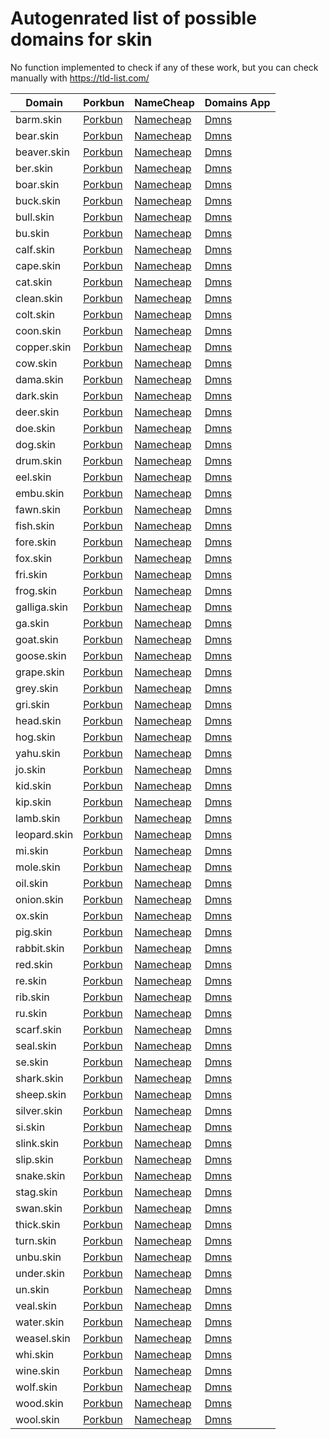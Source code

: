 # Autogenrated list of possible domains for skin

No function implemented to check if any of these work, but you can check manually with https://tld-list.com/

| Domain | Porkbun | NameCheap | Domains App |
|---|---|---|---|
| barm.skin | [Porkbun](https://porkbun.com/checkout/search?prb=e814663da1&tlds=&idnLanguage=&search=search&q=barm.skin) | [Namecheap](https://www.namecheap.com/domains/registration/results/?domain=barm.skin) | [Dmns](https://dmns.app/domains?q=barm.skin) |
| bear.skin | [Porkbun](https://porkbun.com/checkout/search?prb=e814663da1&tlds=&idnLanguage=&search=search&q=bear.skin) | [Namecheap](https://www.namecheap.com/domains/registration/results/?domain=bear.skin) | [Dmns](https://dmns.app/domains?q=bear.skin) |
| beaver.skin | [Porkbun](https://porkbun.com/checkout/search?prb=e814663da1&tlds=&idnLanguage=&search=search&q=beaver.skin) | [Namecheap](https://www.namecheap.com/domains/registration/results/?domain=beaver.skin) | [Dmns](https://dmns.app/domains?q=beaver.skin) |
| ber.skin | [Porkbun](https://porkbun.com/checkout/search?prb=e814663da1&tlds=&idnLanguage=&search=search&q=ber.skin) | [Namecheap](https://www.namecheap.com/domains/registration/results/?domain=ber.skin) | [Dmns](https://dmns.app/domains?q=ber.skin) |
| boar.skin | [Porkbun](https://porkbun.com/checkout/search?prb=e814663da1&tlds=&idnLanguage=&search=search&q=boar.skin) | [Namecheap](https://www.namecheap.com/domains/registration/results/?domain=boar.skin) | [Dmns](https://dmns.app/domains?q=boar.skin) |
| buck.skin | [Porkbun](https://porkbun.com/checkout/search?prb=e814663da1&tlds=&idnLanguage=&search=search&q=buck.skin) | [Namecheap](https://www.namecheap.com/domains/registration/results/?domain=buck.skin) | [Dmns](https://dmns.app/domains?q=buck.skin) |
| bull.skin | [Porkbun](https://porkbun.com/checkout/search?prb=e814663da1&tlds=&idnLanguage=&search=search&q=bull.skin) | [Namecheap](https://www.namecheap.com/domains/registration/results/?domain=bull.skin) | [Dmns](https://dmns.app/domains?q=bull.skin) |
| bu.skin | [Porkbun](https://porkbun.com/checkout/search?prb=e814663da1&tlds=&idnLanguage=&search=search&q=bu.skin) | [Namecheap](https://www.namecheap.com/domains/registration/results/?domain=bu.skin) | [Dmns](https://dmns.app/domains?q=bu.skin) |
| calf.skin | [Porkbun](https://porkbun.com/checkout/search?prb=e814663da1&tlds=&idnLanguage=&search=search&q=calf.skin) | [Namecheap](https://www.namecheap.com/domains/registration/results/?domain=calf.skin) | [Dmns](https://dmns.app/domains?q=calf.skin) |
| cape.skin | [Porkbun](https://porkbun.com/checkout/search?prb=e814663da1&tlds=&idnLanguage=&search=search&q=cape.skin) | [Namecheap](https://www.namecheap.com/domains/registration/results/?domain=cape.skin) | [Dmns](https://dmns.app/domains?q=cape.skin) |
| cat.skin | [Porkbun](https://porkbun.com/checkout/search?prb=e814663da1&tlds=&idnLanguage=&search=search&q=cat.skin) | [Namecheap](https://www.namecheap.com/domains/registration/results/?domain=cat.skin) | [Dmns](https://dmns.app/domains?q=cat.skin) |
| clean.skin | [Porkbun](https://porkbun.com/checkout/search?prb=e814663da1&tlds=&idnLanguage=&search=search&q=clean.skin) | [Namecheap](https://www.namecheap.com/domains/registration/results/?domain=clean.skin) | [Dmns](https://dmns.app/domains?q=clean.skin) |
| colt.skin | [Porkbun](https://porkbun.com/checkout/search?prb=e814663da1&tlds=&idnLanguage=&search=search&q=colt.skin) | [Namecheap](https://www.namecheap.com/domains/registration/results/?domain=colt.skin) | [Dmns](https://dmns.app/domains?q=colt.skin) |
| coon.skin | [Porkbun](https://porkbun.com/checkout/search?prb=e814663da1&tlds=&idnLanguage=&search=search&q=coon.skin) | [Namecheap](https://www.namecheap.com/domains/registration/results/?domain=coon.skin) | [Dmns](https://dmns.app/domains?q=coon.skin) |
| copper.skin | [Porkbun](https://porkbun.com/checkout/search?prb=e814663da1&tlds=&idnLanguage=&search=search&q=copper.skin) | [Namecheap](https://www.namecheap.com/domains/registration/results/?domain=copper.skin) | [Dmns](https://dmns.app/domains?q=copper.skin) |
| cow.skin | [Porkbun](https://porkbun.com/checkout/search?prb=e814663da1&tlds=&idnLanguage=&search=search&q=cow.skin) | [Namecheap](https://www.namecheap.com/domains/registration/results/?domain=cow.skin) | [Dmns](https://dmns.app/domains?q=cow.skin) |
| dama.skin | [Porkbun](https://porkbun.com/checkout/search?prb=e814663da1&tlds=&idnLanguage=&search=search&q=dama.skin) | [Namecheap](https://www.namecheap.com/domains/registration/results/?domain=dama.skin) | [Dmns](https://dmns.app/domains?q=dama.skin) |
| dark.skin | [Porkbun](https://porkbun.com/checkout/search?prb=e814663da1&tlds=&idnLanguage=&search=search&q=dark.skin) | [Namecheap](https://www.namecheap.com/domains/registration/results/?domain=dark.skin) | [Dmns](https://dmns.app/domains?q=dark.skin) |
| deer.skin | [Porkbun](https://porkbun.com/checkout/search?prb=e814663da1&tlds=&idnLanguage=&search=search&q=deer.skin) | [Namecheap](https://www.namecheap.com/domains/registration/results/?domain=deer.skin) | [Dmns](https://dmns.app/domains?q=deer.skin) |
| doe.skin | [Porkbun](https://porkbun.com/checkout/search?prb=e814663da1&tlds=&idnLanguage=&search=search&q=doe.skin) | [Namecheap](https://www.namecheap.com/domains/registration/results/?domain=doe.skin) | [Dmns](https://dmns.app/domains?q=doe.skin) |
| dog.skin | [Porkbun](https://porkbun.com/checkout/search?prb=e814663da1&tlds=&idnLanguage=&search=search&q=dog.skin) | [Namecheap](https://www.namecheap.com/domains/registration/results/?domain=dog.skin) | [Dmns](https://dmns.app/domains?q=dog.skin) |
| drum.skin | [Porkbun](https://porkbun.com/checkout/search?prb=e814663da1&tlds=&idnLanguage=&search=search&q=drum.skin) | [Namecheap](https://www.namecheap.com/domains/registration/results/?domain=drum.skin) | [Dmns](https://dmns.app/domains?q=drum.skin) |
| eel.skin | [Porkbun](https://porkbun.com/checkout/search?prb=e814663da1&tlds=&idnLanguage=&search=search&q=eel.skin) | [Namecheap](https://www.namecheap.com/domains/registration/results/?domain=eel.skin) | [Dmns](https://dmns.app/domains?q=eel.skin) |
| embu.skin | [Porkbun](https://porkbun.com/checkout/search?prb=e814663da1&tlds=&idnLanguage=&search=search&q=embu.skin) | [Namecheap](https://www.namecheap.com/domains/registration/results/?domain=embu.skin) | [Dmns](https://dmns.app/domains?q=embu.skin) |
| fawn.skin | [Porkbun](https://porkbun.com/checkout/search?prb=e814663da1&tlds=&idnLanguage=&search=search&q=fawn.skin) | [Namecheap](https://www.namecheap.com/domains/registration/results/?domain=fawn.skin) | [Dmns](https://dmns.app/domains?q=fawn.skin) |
| fish.skin | [Porkbun](https://porkbun.com/checkout/search?prb=e814663da1&tlds=&idnLanguage=&search=search&q=fish.skin) | [Namecheap](https://www.namecheap.com/domains/registration/results/?domain=fish.skin) | [Dmns](https://dmns.app/domains?q=fish.skin) |
| fore.skin | [Porkbun](https://porkbun.com/checkout/search?prb=e814663da1&tlds=&idnLanguage=&search=search&q=fore.skin) | [Namecheap](https://www.namecheap.com/domains/registration/results/?domain=fore.skin) | [Dmns](https://dmns.app/domains?q=fore.skin) |
| fox.skin | [Porkbun](https://porkbun.com/checkout/search?prb=e814663da1&tlds=&idnLanguage=&search=search&q=fox.skin) | [Namecheap](https://www.namecheap.com/domains/registration/results/?domain=fox.skin) | [Dmns](https://dmns.app/domains?q=fox.skin) |
| fri.skin | [Porkbun](https://porkbun.com/checkout/search?prb=e814663da1&tlds=&idnLanguage=&search=search&q=fri.skin) | [Namecheap](https://www.namecheap.com/domains/registration/results/?domain=fri.skin) | [Dmns](https://dmns.app/domains?q=fri.skin) |
| frog.skin | [Porkbun](https://porkbun.com/checkout/search?prb=e814663da1&tlds=&idnLanguage=&search=search&q=frog.skin) | [Namecheap](https://www.namecheap.com/domains/registration/results/?domain=frog.skin) | [Dmns](https://dmns.app/domains?q=frog.skin) |
| galliga.skin | [Porkbun](https://porkbun.com/checkout/search?prb=e814663da1&tlds=&idnLanguage=&search=search&q=galliga.skin) | [Namecheap](https://www.namecheap.com/domains/registration/results/?domain=galliga.skin) | [Dmns](https://dmns.app/domains?q=galliga.skin) |
| ga.skin | [Porkbun](https://porkbun.com/checkout/search?prb=e814663da1&tlds=&idnLanguage=&search=search&q=ga.skin) | [Namecheap](https://www.namecheap.com/domains/registration/results/?domain=ga.skin) | [Dmns](https://dmns.app/domains?q=ga.skin) |
| goat.skin | [Porkbun](https://porkbun.com/checkout/search?prb=e814663da1&tlds=&idnLanguage=&search=search&q=goat.skin) | [Namecheap](https://www.namecheap.com/domains/registration/results/?domain=goat.skin) | [Dmns](https://dmns.app/domains?q=goat.skin) |
| goose.skin | [Porkbun](https://porkbun.com/checkout/search?prb=e814663da1&tlds=&idnLanguage=&search=search&q=goose.skin) | [Namecheap](https://www.namecheap.com/domains/registration/results/?domain=goose.skin) | [Dmns](https://dmns.app/domains?q=goose.skin) |
| grape.skin | [Porkbun](https://porkbun.com/checkout/search?prb=e814663da1&tlds=&idnLanguage=&search=search&q=grape.skin) | [Namecheap](https://www.namecheap.com/domains/registration/results/?domain=grape.skin) | [Dmns](https://dmns.app/domains?q=grape.skin) |
| grey.skin | [Porkbun](https://porkbun.com/checkout/search?prb=e814663da1&tlds=&idnLanguage=&search=search&q=grey.skin) | [Namecheap](https://www.namecheap.com/domains/registration/results/?domain=grey.skin) | [Dmns](https://dmns.app/domains?q=grey.skin) |
| gri.skin | [Porkbun](https://porkbun.com/checkout/search?prb=e814663da1&tlds=&idnLanguage=&search=search&q=gri.skin) | [Namecheap](https://www.namecheap.com/domains/registration/results/?domain=gri.skin) | [Dmns](https://dmns.app/domains?q=gri.skin) |
| head.skin | [Porkbun](https://porkbun.com/checkout/search?prb=e814663da1&tlds=&idnLanguage=&search=search&q=head.skin) | [Namecheap](https://www.namecheap.com/domains/registration/results/?domain=head.skin) | [Dmns](https://dmns.app/domains?q=head.skin) |
| hog.skin | [Porkbun](https://porkbun.com/checkout/search?prb=e814663da1&tlds=&idnLanguage=&search=search&q=hog.skin) | [Namecheap](https://www.namecheap.com/domains/registration/results/?domain=hog.skin) | [Dmns](https://dmns.app/domains?q=hog.skin) |
| yahu.skin | [Porkbun](https://porkbun.com/checkout/search?prb=e814663da1&tlds=&idnLanguage=&search=search&q=yahu.skin) | [Namecheap](https://www.namecheap.com/domains/registration/results/?domain=yahu.skin) | [Dmns](https://dmns.app/domains?q=yahu.skin) |
| jo.skin | [Porkbun](https://porkbun.com/checkout/search?prb=e814663da1&tlds=&idnLanguage=&search=search&q=jo.skin) | [Namecheap](https://www.namecheap.com/domains/registration/results/?domain=jo.skin) | [Dmns](https://dmns.app/domains?q=jo.skin) |
| kid.skin | [Porkbun](https://porkbun.com/checkout/search?prb=e814663da1&tlds=&idnLanguage=&search=search&q=kid.skin) | [Namecheap](https://www.namecheap.com/domains/registration/results/?domain=kid.skin) | [Dmns](https://dmns.app/domains?q=kid.skin) |
| kip.skin | [Porkbun](https://porkbun.com/checkout/search?prb=e814663da1&tlds=&idnLanguage=&search=search&q=kip.skin) | [Namecheap](https://www.namecheap.com/domains/registration/results/?domain=kip.skin) | [Dmns](https://dmns.app/domains?q=kip.skin) |
| lamb.skin | [Porkbun](https://porkbun.com/checkout/search?prb=e814663da1&tlds=&idnLanguage=&search=search&q=lamb.skin) | [Namecheap](https://www.namecheap.com/domains/registration/results/?domain=lamb.skin) | [Dmns](https://dmns.app/domains?q=lamb.skin) |
| leopard.skin | [Porkbun](https://porkbun.com/checkout/search?prb=e814663da1&tlds=&idnLanguage=&search=search&q=leopard.skin) | [Namecheap](https://www.namecheap.com/domains/registration/results/?domain=leopard.skin) | [Dmns](https://dmns.app/domains?q=leopard.skin) |
| mi.skin | [Porkbun](https://porkbun.com/checkout/search?prb=e814663da1&tlds=&idnLanguage=&search=search&q=mi.skin) | [Namecheap](https://www.namecheap.com/domains/registration/results/?domain=mi.skin) | [Dmns](https://dmns.app/domains?q=mi.skin) |
| mole.skin | [Porkbun](https://porkbun.com/checkout/search?prb=e814663da1&tlds=&idnLanguage=&search=search&q=mole.skin) | [Namecheap](https://www.namecheap.com/domains/registration/results/?domain=mole.skin) | [Dmns](https://dmns.app/domains?q=mole.skin) |
| oil.skin | [Porkbun](https://porkbun.com/checkout/search?prb=e814663da1&tlds=&idnLanguage=&search=search&q=oil.skin) | [Namecheap](https://www.namecheap.com/domains/registration/results/?domain=oil.skin) | [Dmns](https://dmns.app/domains?q=oil.skin) |
| onion.skin | [Porkbun](https://porkbun.com/checkout/search?prb=e814663da1&tlds=&idnLanguage=&search=search&q=onion.skin) | [Namecheap](https://www.namecheap.com/domains/registration/results/?domain=onion.skin) | [Dmns](https://dmns.app/domains?q=onion.skin) |
| ox.skin | [Porkbun](https://porkbun.com/checkout/search?prb=e814663da1&tlds=&idnLanguage=&search=search&q=ox.skin) | [Namecheap](https://www.namecheap.com/domains/registration/results/?domain=ox.skin) | [Dmns](https://dmns.app/domains?q=ox.skin) |
| pig.skin | [Porkbun](https://porkbun.com/checkout/search?prb=e814663da1&tlds=&idnLanguage=&search=search&q=pig.skin) | [Namecheap](https://www.namecheap.com/domains/registration/results/?domain=pig.skin) | [Dmns](https://dmns.app/domains?q=pig.skin) |
| rabbit.skin | [Porkbun](https://porkbun.com/checkout/search?prb=e814663da1&tlds=&idnLanguage=&search=search&q=rabbit.skin) | [Namecheap](https://www.namecheap.com/domains/registration/results/?domain=rabbit.skin) | [Dmns](https://dmns.app/domains?q=rabbit.skin) |
| red.skin | [Porkbun](https://porkbun.com/checkout/search?prb=e814663da1&tlds=&idnLanguage=&search=search&q=red.skin) | [Namecheap](https://www.namecheap.com/domains/registration/results/?domain=red.skin) | [Dmns](https://dmns.app/domains?q=red.skin) |
| re.skin | [Porkbun](https://porkbun.com/checkout/search?prb=e814663da1&tlds=&idnLanguage=&search=search&q=re.skin) | [Namecheap](https://www.namecheap.com/domains/registration/results/?domain=re.skin) | [Dmns](https://dmns.app/domains?q=re.skin) |
| rib.skin | [Porkbun](https://porkbun.com/checkout/search?prb=e814663da1&tlds=&idnLanguage=&search=search&q=rib.skin) | [Namecheap](https://www.namecheap.com/domains/registration/results/?domain=rib.skin) | [Dmns](https://dmns.app/domains?q=rib.skin) |
| ru.skin | [Porkbun](https://porkbun.com/checkout/search?prb=e814663da1&tlds=&idnLanguage=&search=search&q=ru.skin) | [Namecheap](https://www.namecheap.com/domains/registration/results/?domain=ru.skin) | [Dmns](https://dmns.app/domains?q=ru.skin) |
| scarf.skin | [Porkbun](https://porkbun.com/checkout/search?prb=e814663da1&tlds=&idnLanguage=&search=search&q=scarf.skin) | [Namecheap](https://www.namecheap.com/domains/registration/results/?domain=scarf.skin) | [Dmns](https://dmns.app/domains?q=scarf.skin) |
| seal.skin | [Porkbun](https://porkbun.com/checkout/search?prb=e814663da1&tlds=&idnLanguage=&search=search&q=seal.skin) | [Namecheap](https://www.namecheap.com/domains/registration/results/?domain=seal.skin) | [Dmns](https://dmns.app/domains?q=seal.skin) |
| se.skin | [Porkbun](https://porkbun.com/checkout/search?prb=e814663da1&tlds=&idnLanguage=&search=search&q=se.skin) | [Namecheap](https://www.namecheap.com/domains/registration/results/?domain=se.skin) | [Dmns](https://dmns.app/domains?q=se.skin) |
| shark.skin | [Porkbun](https://porkbun.com/checkout/search?prb=e814663da1&tlds=&idnLanguage=&search=search&q=shark.skin) | [Namecheap](https://www.namecheap.com/domains/registration/results/?domain=shark.skin) | [Dmns](https://dmns.app/domains?q=shark.skin) |
| sheep.skin | [Porkbun](https://porkbun.com/checkout/search?prb=e814663da1&tlds=&idnLanguage=&search=search&q=sheep.skin) | [Namecheap](https://www.namecheap.com/domains/registration/results/?domain=sheep.skin) | [Dmns](https://dmns.app/domains?q=sheep.skin) |
| silver.skin | [Porkbun](https://porkbun.com/checkout/search?prb=e814663da1&tlds=&idnLanguage=&search=search&q=silver.skin) | [Namecheap](https://www.namecheap.com/domains/registration/results/?domain=silver.skin) | [Dmns](https://dmns.app/domains?q=silver.skin) |
| si.skin | [Porkbun](https://porkbun.com/checkout/search?prb=e814663da1&tlds=&idnLanguage=&search=search&q=si.skin) | [Namecheap](https://www.namecheap.com/domains/registration/results/?domain=si.skin) | [Dmns](https://dmns.app/domains?q=si.skin) |
| slink.skin | [Porkbun](https://porkbun.com/checkout/search?prb=e814663da1&tlds=&idnLanguage=&search=search&q=slink.skin) | [Namecheap](https://www.namecheap.com/domains/registration/results/?domain=slink.skin) | [Dmns](https://dmns.app/domains?q=slink.skin) |
| slip.skin | [Porkbun](https://porkbun.com/checkout/search?prb=e814663da1&tlds=&idnLanguage=&search=search&q=slip.skin) | [Namecheap](https://www.namecheap.com/domains/registration/results/?domain=slip.skin) | [Dmns](https://dmns.app/domains?q=slip.skin) |
| snake.skin | [Porkbun](https://porkbun.com/checkout/search?prb=e814663da1&tlds=&idnLanguage=&search=search&q=snake.skin) | [Namecheap](https://www.namecheap.com/domains/registration/results/?domain=snake.skin) | [Dmns](https://dmns.app/domains?q=snake.skin) |
| stag.skin | [Porkbun](https://porkbun.com/checkout/search?prb=e814663da1&tlds=&idnLanguage=&search=search&q=stag.skin) | [Namecheap](https://www.namecheap.com/domains/registration/results/?domain=stag.skin) | [Dmns](https://dmns.app/domains?q=stag.skin) |
| swan.skin | [Porkbun](https://porkbun.com/checkout/search?prb=e814663da1&tlds=&idnLanguage=&search=search&q=swan.skin) | [Namecheap](https://www.namecheap.com/domains/registration/results/?domain=swan.skin) | [Dmns](https://dmns.app/domains?q=swan.skin) |
| thick.skin | [Porkbun](https://porkbun.com/checkout/search?prb=e814663da1&tlds=&idnLanguage=&search=search&q=thick.skin) | [Namecheap](https://www.namecheap.com/domains/registration/results/?domain=thick.skin) | [Dmns](https://dmns.app/domains?q=thick.skin) |
| turn.skin | [Porkbun](https://porkbun.com/checkout/search?prb=e814663da1&tlds=&idnLanguage=&search=search&q=turn.skin) | [Namecheap](https://www.namecheap.com/domains/registration/results/?domain=turn.skin) | [Dmns](https://dmns.app/domains?q=turn.skin) |
| unbu.skin | [Porkbun](https://porkbun.com/checkout/search?prb=e814663da1&tlds=&idnLanguage=&search=search&q=unbu.skin) | [Namecheap](https://www.namecheap.com/domains/registration/results/?domain=unbu.skin) | [Dmns](https://dmns.app/domains?q=unbu.skin) |
| under.skin | [Porkbun](https://porkbun.com/checkout/search?prb=e814663da1&tlds=&idnLanguage=&search=search&q=under.skin) | [Namecheap](https://www.namecheap.com/domains/registration/results/?domain=under.skin) | [Dmns](https://dmns.app/domains?q=under.skin) |
| un.skin | [Porkbun](https://porkbun.com/checkout/search?prb=e814663da1&tlds=&idnLanguage=&search=search&q=un.skin) | [Namecheap](https://www.namecheap.com/domains/registration/results/?domain=un.skin) | [Dmns](https://dmns.app/domains?q=un.skin) |
| veal.skin | [Porkbun](https://porkbun.com/checkout/search?prb=e814663da1&tlds=&idnLanguage=&search=search&q=veal.skin) | [Namecheap](https://www.namecheap.com/domains/registration/results/?domain=veal.skin) | [Dmns](https://dmns.app/domains?q=veal.skin) |
| water.skin | [Porkbun](https://porkbun.com/checkout/search?prb=e814663da1&tlds=&idnLanguage=&search=search&q=water.skin) | [Namecheap](https://www.namecheap.com/domains/registration/results/?domain=water.skin) | [Dmns](https://dmns.app/domains?q=water.skin) |
| weasel.skin | [Porkbun](https://porkbun.com/checkout/search?prb=e814663da1&tlds=&idnLanguage=&search=search&q=weasel.skin) | [Namecheap](https://www.namecheap.com/domains/registration/results/?domain=weasel.skin) | [Dmns](https://dmns.app/domains?q=weasel.skin) |
| whi.skin | [Porkbun](https://porkbun.com/checkout/search?prb=e814663da1&tlds=&idnLanguage=&search=search&q=whi.skin) | [Namecheap](https://www.namecheap.com/domains/registration/results/?domain=whi.skin) | [Dmns](https://dmns.app/domains?q=whi.skin) |
| wine.skin | [Porkbun](https://porkbun.com/checkout/search?prb=e814663da1&tlds=&idnLanguage=&search=search&q=wine.skin) | [Namecheap](https://www.namecheap.com/domains/registration/results/?domain=wine.skin) | [Dmns](https://dmns.app/domains?q=wine.skin) |
| wolf.skin | [Porkbun](https://porkbun.com/checkout/search?prb=e814663da1&tlds=&idnLanguage=&search=search&q=wolf.skin) | [Namecheap](https://www.namecheap.com/domains/registration/results/?domain=wolf.skin) | [Dmns](https://dmns.app/domains?q=wolf.skin) |
| wood.skin | [Porkbun](https://porkbun.com/checkout/search?prb=e814663da1&tlds=&idnLanguage=&search=search&q=wood.skin) | [Namecheap](https://www.namecheap.com/domains/registration/results/?domain=wood.skin) | [Dmns](https://dmns.app/domains?q=wood.skin) |
| wool.skin | [Porkbun](https://porkbun.com/checkout/search?prb=e814663da1&tlds=&idnLanguage=&search=search&q=wool.skin) | [Namecheap](https://www.namecheap.com/domains/registration/results/?domain=wool.skin) | [Dmns](https://dmns.app/domains?q=wool.skin) |
